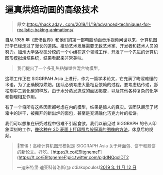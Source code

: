 # 逼真烘焙动画的高级技术

> 原文:[https://hack aday . com/2019/11/19/advanced-techniques-for-realistic-baking-animations/](https://hackaday.com/2019/11/19/advanced-techniques-for-realistic-baking-animations/)

自从 1985 年《悲惨世界》和他们的第一部电脑动画音乐视频问世以来，计算机图形学已经走过了漫长的道路。推动艺术发展需要无数艺术家、开发者和技术人员的努力。加州大学洛杉矶分校的一个小组在这个领域工作，开发了一个先进的计算机图形模拟烘焙系统，结果看起来非常美味。

> 我们提出了一个多孔热粘弹塑性混合物模型。

这项工作正在 SIGGRPAH Asia 上进行，作为一篇学术论文，它充满了晦涩难懂的术语。为了正确模拟烘焙，团队必须考虑大量相互依赖的过程。要考虑热传递，膨松剂中二氧化碳的释放，由于水分蒸发造成的面团褐变，以及其他各种复杂的化学和物理相互作用。

有了一个将所有这些因素都考虑在内的模型，结果是惊人的真实。该团队展示了烤箱中的饼干，被撕开的新出炉的面包，甚至是充满融化巧克力片的松饼。

我们可以想象在研究过程中很难不引起食欲。我们以前见过 SIGGRAPH 的令人印象深刻的工作，[像这种在 3D 表面上打印照片般逼真的图像的方法](https://hackaday.com/2015/05/13/printing-photorealistic-images-on-3d-objects/)。休息后的视频。

> 🍪警惕！高峰计算机图形模拟是 SIGGRAPH Asia 关于烤面包、饼干和煎饼的新论文。好吃。[https://t.co/E9ItgnemeF](https://t.co/E9ItgnemeF)pic.twitter.com/pjddNQqolDT2
> 
> —迪米特里·迪亚科普洛斯(@ ddiakopoulos)[2019 年 11 月 12 日](https://twitter.com/ddiakopoulos/status/1194286880885395458?ref_src=twsrc%5Etfw)